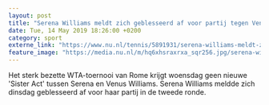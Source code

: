 ```yaml
---
layout: post
title: "Serena Williams meldt zich geblesseerd af voor partij tegen Venus in Rome"
date: Tue, 14 May 2019 18:26:00 +0200
category: sport
externe_link: "https://www.nu.nl/tennis/5891931/serena-williams-meldt-zich-geblesseerd-af-voor-partij-tegen-venus-in-rome.html"
feature_image: "https://media.nu.nl/m/hq6xhsraxrxa_sqr256.jpg/serena-williams-meldt-zich-geblesseerd-af-voor-partij-tegen-venus-in-rome.jpg"
---
```


Het sterk bezette WTA-toernooi van Rome krijgt woensdag geen nieuwe 'Sister Act' tussen Serena en Venus Williams. Serena Williams meldde zich dinsdag geblesseerd af voor haar partij in de tweede ronde.
